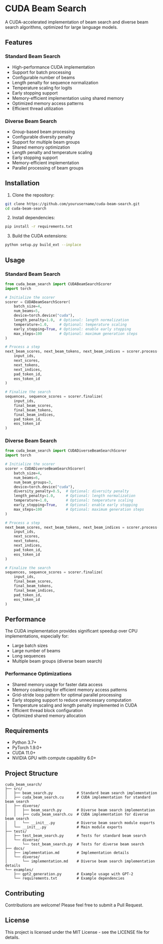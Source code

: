 # CUDA Beam Search

A CUDA-accelerated implementation of beam search and diverse beam search algorithms, optimized for large language models.

## Features

### Standard Beam Search
- High-performance CUDA implementation
- Support for batch processing
- Configurable number of beams
- Length penalty for sequence normalization
- Temperature scaling for logits
- Early stopping support
- Memory-efficient implementation using shared memory
- Optimized memory access patterns
- Efficient thread utilization

### Diverse Beam Search
- Group-based beam processing
- Configurable diversity penalty
- Support for multiple beam groups
- Shared memory optimization
- Length penalty and temperature scaling
- Early stopping support
- Memory-efficient implementation
- Parallel processing of beam groups

## Installation

1. Clone the repository:
```bash
git clone https://github.com/yourusername/cuda-beam-search.git
cd cuda-beam-search
```

2. Install dependencies:
```bash
pip install -r requirements.txt
```

3. Build the CUDA extensions:
```bash
python setup.py build_ext --inplace
```

## Usage

### Standard Beam Search

```python
from cuda_beam_search import CUDABeamSearchScorer
import torch

# Initialize the scorer
scorer = CUDABeamSearchScorer(
    batch_size=4,
    num_beams=5,
    device=torch.device("cuda"),
    length_penalty=1.0,  # Optional: length normalization
    temperature=1.0,     # Optional: temperature scaling
    early_stopping=True, # Optional: enable early stopping
    max_steps=100        # Optional: maximum generation steps
)

# Process a step
next_beam_scores, next_beam_tokens, next_beam_indices = scorer.process(
    input_ids,
    next_scores,
    next_tokens,
    next_indices,
    pad_token_id,
    eos_token_id
)

# Finalize the search
sequences, sequence_scores = scorer.finalize(
    input_ids,
    final_beam_scores,
    final_beam_tokens,
    final_beam_indices,
    pad_token_id,
    eos_token_id
)
```

### Diverse Beam Search

```python
from cuda_beam_search import CUDADiverseBeamSearchScorer
import torch

# Initialize the scorer
scorer = CUDADiverseBeamSearchScorer(
    batch_size=4,
    num_beams=6,
    num_beam_groups=3,
    device=torch.device("cuda"),
    diversity_penalty=0.5,  # Optional: diversity penalty
    length_penalty=1.0,     # Optional: length normalization
    temperature=1.0,        # Optional: temperature scaling
    early_stopping=True,    # Optional: enable early stopping
    max_steps=100           # Optional: maximum generation steps
)

# Process a step
next_beam_scores, next_beam_tokens, next_beam_indices = scorer.process(
    input_ids,
    next_scores,
    next_tokens,
    next_indices,
    pad_token_id,
    eos_token_id
)

# Finalize the search
sequences, sequence_scores = scorer.finalize(
    input_ids,
    final_beam_scores,
    final_beam_tokens,
    final_beam_indices,
    pad_token_id,
    eos_token_id
)
```

## Performance

The CUDA implementation provides significant speedup over CPU implementations, especially for:
- Large batch sizes
- Large number of beams
- Long sequences
- Multiple beam groups (diverse beam search)

### Performance Optimizations
- Shared memory usage for faster data access
- Memory coalescing for efficient memory access patterns
- Grid-stride loop pattern for optimal parallel processing
- Early stopping support to reduce unnecessary computation
- Temperature scaling and length penalty implemented in CUDA
- Efficient thread block configuration
- Optimized shared memory allocation

## Requirements

- Python 3.7+
- PyTorch 1.9.0+
- CUDA 11.0+
- NVIDIA GPU with compute capability 6.0+

## Project Structure

```
cuda_beam_search/
├── src/
│   ├── beam_search.py           # Standard beam search implementation
│   ├── cuda_beam_search.cu      # CUDA implementation for standard beam search
│   ├── diverse/
│   │   ├── beam_search.py       # Diverse beam search implementation
│   │   ├── cuda_beam_search.cu  # CUDA implementation for diverse beam search
│   │   └── __init__.py          # Diverse beam search module exports
│   └── __init__.py              # Main module exports
├── tests/
│   ├── test_beam_search.py      # Tests for standard beam search
│   └── diverse/
│       └── test_beam_search.py  # Tests for diverse beam search
├── docs/
│   ├── implementation.md        # Implementation details
│   └── diverse/
│       └── implementation.md    # Diverse beam search implementation details
└── examples/
    ├── gpt2_generation.py       # Example usage with GPT-2
    └── requirements.txt         # Example dependencies
```

## Contributing

Contributions are welcome! Please feel free to submit a Pull Request.

## License

This project is licensed under the MIT License - see the LICENSE file for details. 